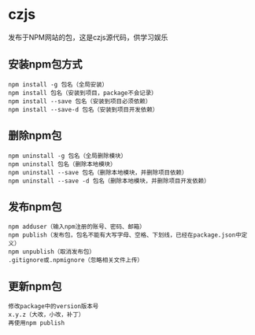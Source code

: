 # czjs
发布于NPM网站的包，这是czjs源代码，供学习娱乐
## 安装npm包方式
```
npm install -g 包名（全局安装）
npm install 包名（安装到项目，package不会记录）
npm install --save 包名（安装到项目必须依赖）
npm install --save-d 包名（安装到项目开发依赖）
```
## 删除npm包
```
npm uninstall -g 包名（全局删除模块）
npm uninstall 包名（删除本地模块）
npm uninstall --save 包名（删除本地模块，并删除项目依赖）
npm uninstall --save -d 包名（删除本地模块，并删除项目开发依赖）
```

## 发布npm包
```
npm adduser（输入npm注册的账号、密码、邮箱）
npm publish（发布包，包名不能有大写字母、空格、下划线，已经在package.json中定义）
npm unpublish（取消发布包）
.gitignore或.npmignore（忽略相关文件上传）
```
## 更新npm包
```
修改package中的version版本号
x.y.z（大改，小改，补丁）
再使用npm publish

```
